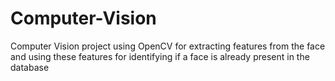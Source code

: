 # Computer-Vision
Computer Vision project using OpenCV for extracting features from the face and using these features for identifying if a face is already present in the database
